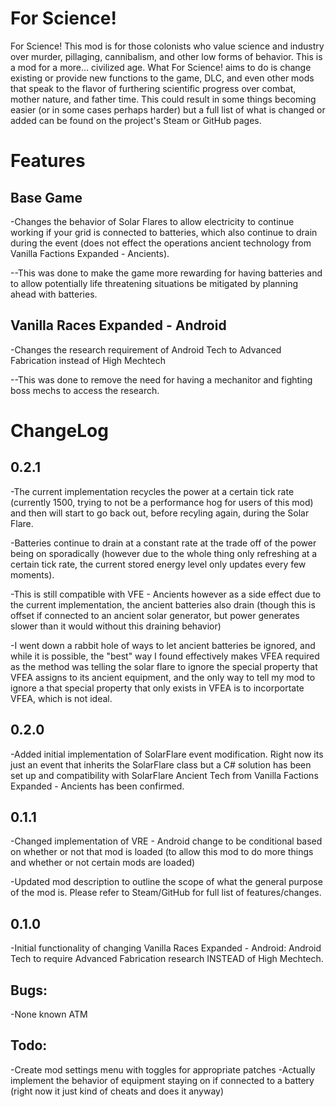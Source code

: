 # For Science!
For Science! This mod is for those colonists who value science and industry over murder, pillaging, cannibalism, and other low forms of behavior. This is a mod for a more... civilized age. What For Science! aims to do is change existing or provide new functions to the game, DLC, and even other mods that speak to the flavor of furthering scientific progress over combat, mother nature, and father time. This could result in some things becoming easier (or in some cases perhaps harder) but a full list of what is changed or added can be found on the project's Steam or GitHub pages.

# Features

Base Game
-
-Changes the behavior of Solar Flares to allow electricity to continue working if your grid is connected to batteries, which also continue to drain during the event (does not effect the operations ancient technology from Vanilla Factions Expanded - Ancients).

--This was done to make the game more rewarding for having batteries and to allow potentially life threatening situations be mitigated by planning ahead with batteries.

Vanilla Races Expanded - Android
-
-Changes the research requirement of Android Tech to Advanced Fabrication instead of High Mechtech

--This was done to remove the need for having a mechanitor and fighting boss mechs to access the research.


# ChangeLog
0.2.1
-
-The current implementation recycles the power at a certain tick rate (currently 1500, trying to not be a performance hog for users of this mod) and then will start to go back out, before recyling again, during the Solar Flare.

-Batteries continue to drain at a constant rate at the trade off of the power being on sporadically (however due to the whole thing only refreshing at a certain tick rate, the current stored energy level only updates every few moments).

-This is still compatible with VFE - Ancients however as a side effect due to the current implementation, the ancient batteries also drain (though this is offset if connected to an ancient solar generator, but power generates slower than it would without this draining behavior)

-I went down a rabbit hole of ways to let ancient batteries be ignored, and while it is possible, the "best" way I found effectively makes VFEA required as the method was telling the solar flare to ignore the special property that VFEA assigns to its ancient equipment, and the only way to tell my mod to ignore a that special property that only exists in VFEA is to incorportate VFEA, which is not ideal.

0.2.0
-
-Added initial implementation of SolarFlare event modification. Right now its just an event that inherits the SolarFlare class but a C# solution has been set up and compatibility with SolarFlare Ancient Tech from Vanilla Factions Expanded - Ancients has been confirmed.


0.1.1
-
-Changed implementation of VRE - Android change to be conditional based on whether or not that mod is loaded (to allow this mod to do more things and whether or not certain mods are loaded)

-Updated mod description to outline the scope of what the general purpose of the mod is. Please refer to Steam/GitHub for full list of features/changes.


0.1.0
-
-Initial functionality of changing Vanilla Races Expanded - Android: Android Tech to require Advanced Fabrication research INSTEAD of High Mechtech.


Bugs:
-
-None known ATM


Todo:
-
-Create mod settings menu with toggles for appropriate patches
-Actually implement the behavior of equipment staying on if connected to a battery (right now it just kind of cheats and does it anyway)

